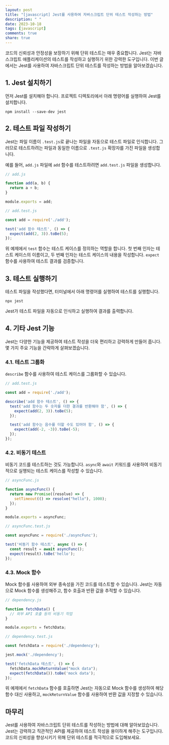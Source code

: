 ```yaml
---
layout: post
title: "[javascript] Jest를 사용하여 자바스크립트 단위 테스트 작성하는 방법"
description: " "
date: 2023-10-18
tags: [javascript]
comments: true
share: true
---
```


코드의 신뢰성과 안정성을 보장하기 위해 단위 테스트는 매우 중요합니다. Jest는 자바스크립트 애플리케이션의 테스트를 작성하고 실행하기 위한 강력한 도구입니다. 이번 글에서는 Jest를 사용하여 자바스크립트 단위 테스트를 작성하는 방법을 알아보겠습니다.

## 1. Jest 설치하기

먼저 Jest를 설치해야 합니다. 프로젝트 디렉토리에서 아래 명령어를 실행하여 Jest를 설치합니다.

```shell
npm install --save-dev jest
```

## 2. 테스트 파일 작성하기

Jest는 파일 이름이 `.test.js`로 끝나는 파일을 자동으로 테스트 파일로 인식합니다. 그러므로 테스트하려는 파일과 동일한 이름으로 `.test.js` 확장자를 가진 파일을 생성합니다.

예를 들어, `add.js` 파일에 `add` 함수를 테스트하려면 `add.test.js` 파일을 생성합니다.

```javascript
// add.js

function add(a, b) {
  return a + b;
}

module.exports = add;
```

```javascript
// add.test.js

const add = require('./add');

test('add 함수 테스트', () => {
  expect(add(2, 3)).toBe(5);
});
```

위 예제에서 `test` 함수는 테스트 케이스를 정의하는 역할을 합니다. 첫 번째 인자는 테스트 케이스의 이름이고, 두 번째 인자는 테스트 케이스의 내용을 작성합니다. `expect` 함수를 사용하여 테스트 결과를 검증합니다.

## 3. 테스트 실행하기

테스트 파일을 작성했다면, 터미널에서 아래 명령어를 실행하여 테스트를 실행합니다.

```shell
npx jest
```

Jest가 테스트 파일을 자동으로 인식하고 실행하여 결과를 출력합니다.

## 4. 기타 Jest 기능

Jest는 다양한 기능을 제공하여 테스트 작성을 더욱 편리하고 강력하게 만들어 줍니다. 몇 가지 주요 기능을 간략하게 살펴보겠습니다.

### 4.1. 테스트 그룹화

`describe` 함수를 사용하여 테스트 케이스를 그룹화할 수 있습니다.

```javascript
// add.test.js

const add = require('./add');

describe('add 함수 테스트', () => {
  test('add 함수는 두 숫자를 더한 결과를 반환해야 함', () => {
    expect(add(2, 3)).toBe(5);
  });

  test('add 함수는 음수를 더할 수도 있어야 함', () => {
    expect(add(-2, -3)).toBe(-5);
  });
});
```

### 4.2. 비동기 테스트

비동기 코드를 테스트하는 것도 가능합니다. `async`와 `await` 키워드를 사용하여 비동기적으로 실행되는 테스트 케이스를 작성할 수 있습니다.

```javascript
// asyncFunc.js

function asyncFunc() {
  return new Promise((resolve) => {
    setTimeout(() => resolve("hello"), 1000);
  });
}

module.exports = asyncFunc;
```

```javascript
// asyncFunc.test.js

const asyncFunc = require('./asyncFunc');

test('비동기 함수 테스트', async () => {
  const result = await asyncFunc();
  expect(result).toBe('hello');
});
```

### 4.3. Mock 함수

Mock 함수를 사용하여 외부 종속성을 가진 코드를 테스트할 수 있습니다. Jest는 자동으로 Mock 함수를 생성해주고, 함수 호출과 반환 값을 추적할 수 있습니다.

```javascript
// dependency.js

function fetchData() {
  // 외부 API 호출 등의 비동기 작업
}

module.exports = fetchData;
```

```javascript
// dependency.test.js

const fetchData = require('./dependency');

jest.mock('./dependency');

test('fetchData 테스트', () => {
  fetchData.mockReturnValue("mock data");
  expect(fetchData()).toBe('mock data');
});
```

위 예제에서 `fetchData` 함수를 호출하면 Jest는 자동으로 Mock 함수를 생성하여 해당 함수 대신 사용하고, `mockReturnValue` 함수를 사용하여 반환 값을 지정할 수 있습니다.

## 마무리

Jest를 사용하여 자바스크립트 단위 테스트를 작성하는 방법에 대해 알아보았습니다. Jest는 강력하고 직관적인 API를 제공하여 테스트 작성을 용이하게 해주는 도구입니다. 코드의 신뢰성을 향상시키기 위해 단위 테스트를 적극적으로 도입해보세요.